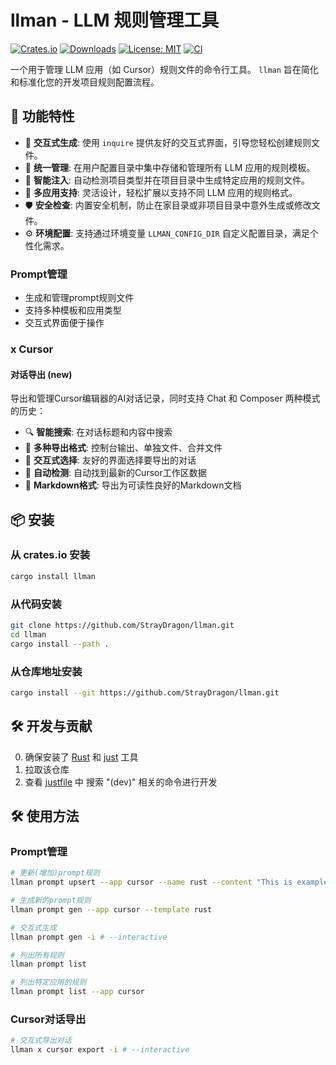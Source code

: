 # llman - LLM 规则管理工具

[![Crates.io](https://img.shields.io/crates/v/llman?style=flat-square)](https://crates.io/crates/llman)
[![Downloads](https://img.shields.io/crates/d/llman?style=flat-square)](https://crates.io/crates/llman)
[![License: MIT](https://img.shields.io/badge/License-MIT-yellow.svg?style=flat-square)](https://github.com/StrayDragon/llman/blob/main/LICENSE)
[![CI](https://github.com/StrayDragon/llman/actions/workflows/ci.yaml/badge.svg)](https://github.com/StrayDragon/llman/actions/workflows/ci.yaml)


一个用于管理 LLM 应用（如 Cursor）规则文件的命令行工具。 `llman` 旨在简化和标准化您的开发项目规则配置流程。

## 🌟 功能特性

- 🚀 **交互式生成**: 使用 `inquire` 提供友好的交互式界面，引导您轻松创建规则文件。
- 📁 **统一管理**: 在用户配置目录中集中存储和管理所有 LLM 应用的规则模板。
- 🎯 **智能注入**: 自动检测项目类型并在项目目录中生成特定应用的规则文件。
- 🔧 **多应用支持**: 灵活设计，轻松扩展以支持不同 LLM 应用的规则格式。
- 🛡️ **安全检查**: 内置安全机制，防止在家目录或非项目目录中意外生成或修改文件。
- ⚙️ **环境配置**: 支持通过环境变量 `LLMAN_CONFIG_DIR` 自定义配置目录，满足个性化需求。

### Prompt管理
- 生成和管理prompt规则文件
- 支持多种模板和应用类型
- 交互式界面便于操作

### x Cursor

#### 对话导出 (new)
导出和管理Cursor编辑器的AI对话记录，同时支持 Chat 和 Composer 两种模式的历史：

- 🔍 **智能搜索**: 在对话标题和内容中搜索
- 📝 **多种导出格式**: 控制台输出、单独文件、合并文件
- 🎯 **交互式选择**: 友好的界面选择要导出的对话
- 📁 **自动检测**: 自动找到最新的Cursor工作区数据
- 💾 **Markdown格式**: 导出为可读性良好的Markdown文档

## 📦 安装

### 从 crates.io 安装

```bash
cargo install llman
```

### 从代码安装

```bash
git clone https://github.com/StrayDragon/llman.git
cd llman
cargo install --path .
```

### 从仓库地址安装

```bash
cargo install --git https://github.com/StrayDragon/llman.git
```


## 🛠️ 开发与贡献

0. 确保安装了 [Rust](https://www.rust-lang.org) 和 [just](https://github.com/casey/just) 工具
1. 拉取该仓库
2. 查看 [justfile](./justfile) 中 搜索 "(dev)" 相关的命令进行开发


## 🛠️ 使用方法

### Prompt管理

```bash
# 更新(增加)prompt规则
llman prompt upsert --app cursor --name rust --content "This is example rules of rust"

# 生成新的prompt规则
llman prompt gen --app cursor --template rust

# 交互式生成
llman prompt gen -i # --interactive

# 列出所有规则
llman prompt list

# 列出特定应用的规则
llman prompt list --app cursor
```

### Cursor对话导出

```bash
# 交互式导出对话
llman x cursor export -i # --interactive
```
